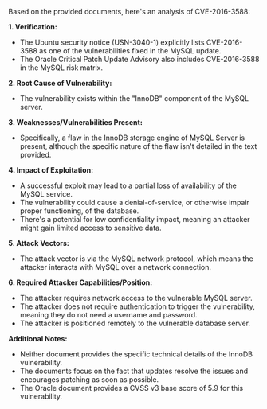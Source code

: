 Based on the provided documents, here's an analysis of CVE-2016-3588:

**1. Verification:**
   - The Ubuntu security notice (USN-3040-1) explicitly lists CVE-2016-3588 as one of the vulnerabilities fixed in the MySQL update.
   - The Oracle Critical Patch Update Advisory also includes CVE-2016-3588 in the MySQL risk matrix.

**2. Root Cause of Vulnerability:**
   - The vulnerability exists within the "InnoDB" component of the MySQL server.

**3. Weaknesses/Vulnerabilities Present:**
   - Specifically, a flaw in the InnoDB storage engine of MySQL Server is present, although the specific nature of the flaw isn't detailed in the text provided.

**4. Impact of Exploitation:**
   - A successful exploit may lead to a partial loss of availability of the MySQL service.
   - The vulnerability could cause a denial-of-service, or otherwise impair proper functioning, of the database.
   - There's a potential for low confidentiality impact, meaning an attacker might gain limited access to sensitive data.

**5. Attack Vectors:**
   - The attack vector is via the MySQL network protocol, which means the attacker interacts with MySQL over a network connection.

**6. Required Attacker Capabilities/Position:**
   - The attacker requires network access to the vulnerable MySQL server.
   - The attacker does not require authentication to trigger the vulnerability, meaning they do not need a username and password.
   - The attacker is positioned remotely to the vulnerable database server.

**Additional Notes:**

- Neither document provides the specific technical details of the InnoDB vulnerability.
- The documents focus on the fact that updates resolve the issues and encourages patching as soon as possible.
- The Oracle document provides a CVSS v3 base score of 5.9 for this vulnerability.